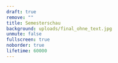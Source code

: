 ```yaml
---
draft: true
remove: ""
title: Semesterschau
background: uploads/final_ohne_text.jpg
unmute: false
fullscreen: true
noborder: true
lifetime: 60000
---
```

